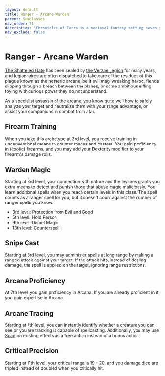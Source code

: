 ```yaml
---
layout: default
title: Ranger - Arcane Warden
parent: Subclasses
nav_order: 71
description: "Chronicles of Terre is a medieval fantasy setting seven years in the writing, currently for dungeons & dragons 5th edition."
nav_exclude: false
---
```


# Ranger - Arcane Warden

[The Shattered Gate](../region/Verza.md#the-shattered-gate) has been sealed by [the Verzae Legion](../region/Verza.md) for many years, and legionnaires are often dispatched to take care of the residues of this plague known as the netheric arcane, be it evil magi wreaking havoc, fiends slipping through a breach between the planes, or some ambitious elfling toying with curious power they do not understand.

As a specialist assassin of the arcane, you know quite well how to safely analyze your target and neutralize them with your range advantage, or assist your companions in combat from afar.

## Firearm Training

When you take this archetype at 3rd level, you receive training in uncenventional means to counter mages and casters. You gain proficiency in (exotic) firearms, and you may add your Dexterity modifier to your firearm's damage rolls. 

## Warden Magic

Starting at 3rd level, your connection with nature and the leylines grants you extra means to detect and punish those that abuse magic maliciously. You learn additional spells when you reach certain levels in this class. The spell counts as a ranger spell for you, but it doesn't count against the number of ranger spells you know.
- 3rd level: Protection from Evil and Good
- 5th level: Hold Person
- 9th level: Dispel Magic
- 13th level: Counterspell

## Snipe Cast

Starting at 3rd level, you may administer spells at long range by making a ranged attack against your target. If the attack hits, instead of dealing damage, the spell is applied on the target, ignoring range restrictions.

## Arcane Proficiency

At 7th level, you gain proficiency in Arcana. If you are already proficient in it, you gain expertise in Arcana.

## Arcane Tracing

Starting at 7th level, you can instantly identify whether a creature you can see or you are tracking is capable of spellcasting. Additionally, you may use [Scan](../homebrew/Scan) on existing effects as a free action instead of a bonus action.

## Critical Precision

Starting at 11th level, your critical range is 19 - 20, and you damage dice are tripled instead of doubled when you critically hit.
